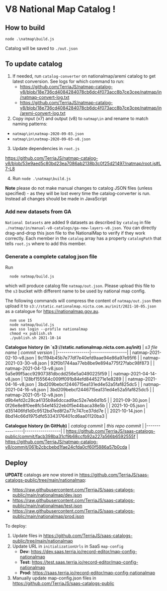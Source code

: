 # V8 National Map Catalog !

## How to build

```
node .\natmap\build.js
```

Catalog will be saved to `./out.json`

## To update catalog

1. If needed, run `catalog-converter` on nationalmap/aremi catalog to get latest conversion. See logs for which command to run:
   - https://github.com/TerriaJS/natmap-catalog-v8/blob/18e736cd4084284078cb6dc4f073acc8b7ce3cee/natmap/in/natmap-convert-log.txt
   - https://github.com/TerriaJS/natmap-catalog-v8/blob/18e736cd4084284078cb6dc4f073acc8b7ce3cee/natmap/in/aremi-convert-log.txt
2. Copy input (v7) and output (v8) to `natmap\in` and rename to match naming patterns:

- `natmap\in\natmap-2020-09-03.json`
- `natmap\in\natmap-2020-09-03-v8.json`

3. Update dependencies in `root.js`

https://github.com/TerriaJS/natmap-catalog-v8/blob/53e9aed5c80bd23ea7086ab2138b3c0f25d21497/natmap/root.js#L7-L8

4. Run `node .\natmap\build.js`

**Note** please do not make manual changes to catalog JSON files (unless specified) - as they will be lost every time the catalog-converter is run. Instead all changes should be made in JavaScript

### Add new datasets from GA

`National Datasets` are added 9 datasets as described by `catalog` in file `./natmap/in/manual-v8-catalogs/ga-new-layers-v8.json`. You can directly drag-and-drop this
json file to the NationalMap to verify if they work correctly. Each member in the `catalog` array has a property `catalogPath` that tells `root.js` where to add this
member.

### Generate a complete catalog json file

Run

```
  node natmap/build.js
```

which will produce catalog file `natmap/out.json`. Please upload this file to the `s3` bucket with different name to be used by national map config.

The following commands will compress the content of `natmap/out.json` then upload it to `s3://static.nationalmap.nicta.com.au/init/2021-10-05.json` as a catalogue for https://nationalmap.gov.au.

```
  nvm use 15
  node natmap/build.js
  aws sso login --profile nationalmap
  chmod +x publish.sh 
  ./publish.sh 2021-10-14
```

**Catalogue history (in `s3://static.nationalmap.nicta.com.au/init)**
| *s3 file name* | *commit version* |
|----------------|------------------|
| natmap-2021-02-10-v8.json | 9c1194b45b7e77df7e40efd9aae94e86a97e95f6 |
| natmap-2021-03-30-v8.json | 92f0b1744aa77eb8be9e894a775f27fabc98f873 |
| natmap-2021-04-13-v8.json | 5a5e99f5acc92907381dbcdd256e5a0490225f59 |
| natmap-2021-04-14-v8.json | 128bf155564c009ff091b84efd8445271e1e8289 |
| natmap-2021-04-16-v8.json | 3bd209bebcf2446715ea131ed4e52a5faf825dc5 |
| natmap-2021-04-16-v8.json | 3bd209bebcf2446715ea131ed4e52a5faf825dc5 |
| natmap-2021-05-12-v8.json | d9b4efd2c28ca4135b9a6dccad9ac52e7eb6d1b5 |
| 2021-09-30.json | 0f26e8e8f0ee8fc54ef4522eb0f5e44baca38e5b |
| 2021-10-05.json | d351406fd1d0c9512bd7ed8f2a77c747ce37dd7e |
| 2021-10-14.json | 8bd14c66d1975dfd53343176401cd6aa01120ba3 |

**Catalogue history (in GitHub)**
| _catalog commit_ | _this repo commit_ |
|----------------|------------------|
| https://github.com/TerriaJS/saas-catalogs-public/commit/facb398ba31cf9b68ccfb92a227a566b6592555f | https://github.com/TerriaJS/natmap-catalog-v8/commit/061b2cbcbebd1fae24cfda0cf60f5886a57b0cda |

## Deploy

**UPDATE** catalogs are now stored in https://github.com/TerriaJS/saas-catalogs-public/tree/main/nationalmap:

- https://raw.githubusercontent.com/TerriaJS/saas-catalogs-public/main/nationalmap/dev.json
- https://raw.githubusercontent.com/TerriaJS/saas-catalogs-public/main/nationalmap/test.json
- https://raw.githubusercontent.com/TerriaJS/saas-catalogs-public/main/nationalmap/prod.json

To deploy:

1.  Update files in https://github.com/TerriaJS/saas-catalogs-public/tree/main/nationalmap
2.  Update URL in `initializationUrls` in SaaS `map-config`
    - **Dev:** https://dev.saas.terria.io/record-editor/map-config-nationalmap
    - **Test:** https://test.saas.terria.io/record-editor/map-config-nationalmap
    - **Prod:** https://saas.terria.io/record-editor/map-config-nationalmap
3. Manually update map-config.json files in https://github.com/TerriaJS/saas-catalogs-public
